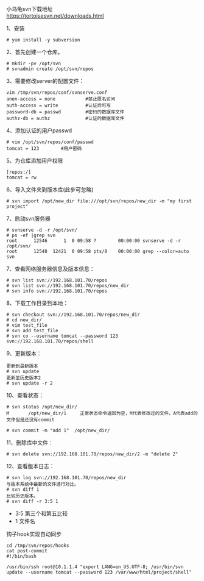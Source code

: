 小乌龟svn下载地址  
https://tortoisesvn.net/downloads.html  


1、安装
```
# yum install -y subversion
```  

2、首先创建一个仓库。
```
# mkdir -pv /opt/svn
# svnadmin create /opt/svn/repos
```  

3、需要修改server的配置文件：
```
vim /tmp/svn/repos/conf/svnserve.conf
anon-access = none           #禁止匿名访问
auth-access = write          #认证后可写
password-db = passwd         #密码的数据库文件
authz-db = authz             #认证的数据库文件
```  

4、添加认证的用户passwd  
```
# vim /opt/svn/repos/conf/passwd
tomcat = 123        #用户密码
```

5、为仓库添加用户权限  
```
[repos:/]
tomcat = rw
```



6、导入文件夹到版本库(此步可忽略)  
```
# svn import /opt/new_dir file:///opt/svn/repos/new_dir -m "my first project"
```  

7、启动svn服务器  
```
# svnserve -d -r /opt/svn/
# ps -ef |grep svn
root      12546      1  0 09:58 ?        00:00:00 svnserve -d -r /opt/svn/
root      12548  12421  0 09:58 pts/0    00:00:00 grep --color=auto svn
```  

7、查看网络服务器信息及版本信息：
```
# svn list svn://192.168.101.70/repos
# svn list svn://192.168.101.70/repos/new_dir
# svn info svn://192.168.101.70/repos 
```  

8、下载工作目录到本地：  
```
# svn checkout svn://192.168.101.70/repos/new_dir
# cd new_dir/
# vim test_file
# svn add test_file
# svn co --username tomcat --password 123 svn://192.168.101.70/repos/shell
```  


9、更新版本：  
```
更新到最新版本
# svn update
更新至历史版本2
# svn update -r 2
```  

10、查看状态：  
```
# svn status /opt/new_dir/
M       /opt/new_dir/1     正常状态命令返回为空，M代表修改过的文件，A代表add的文件但是还没有commit
                 
# svn commit -m "add 1"  /opt/new_dir/
```  

11、删除库中文件：  
```
# svn delete svn://192.168.101.70/repos/new_dir/2 -m "delete 2"
```  

12、查看版本日志：  
```
# svn log svn://192.168.101.70/repos/new_dir
与版本系统中最新的文件进行对比。
# svn diff 1
比较历史版本。
# svn diff -r 3:5 1   
```  
- 3:5 第三个和第五比较
- 1 文件名


钩子hook实现自动同步
```
cd /tmp/svn/repos/hooks
cat post-commit
#!/bin/bash

/usr/bin/ssh root@10.1.1.4 "export LANG=en_US.UTF-8; /usr/bin/svn update --username tomcat --password 123 /var/www/html/project/shell"
```  
